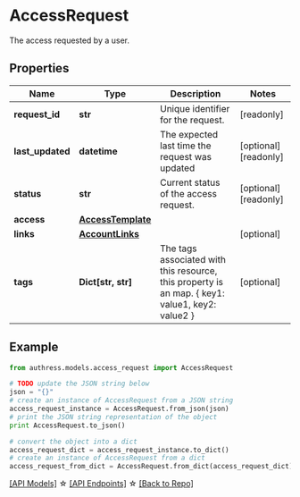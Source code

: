 # AccessRequest

The access requested by a user.

## Properties
Name | Type | Description | Notes
------------ | ------------- | ------------- | -------------
**request_id** | **str** | Unique identifier for the request. | [readonly] 
**last_updated** | **datetime** | The expected last time the request was updated | [optional] [readonly] 
**status** | **str** | Current status of the access request. | [optional] [readonly] 
**access** | [**AccessTemplate**](AccessTemplate.md) |  | 
**links** | [**AccountLinks**](AccountLinks.md) |  | [optional] 
**tags** | **Dict[str, str]** | The tags associated with this resource, this property is an map. { key1: value1, key2: value2 } | [optional] 

## Example

```python
from authress.models.access_request import AccessRequest

# TODO update the JSON string below
json = "{}"
# create an instance of AccessRequest from a JSON string
access_request_instance = AccessRequest.from_json(json)
# print the JSON string representation of the object
print AccessRequest.to_json()

# convert the object into a dict
access_request_dict = access_request_instance.to_dict()
# create an instance of AccessRequest from a dict
access_request_from_dict = AccessRequest.from_dict(access_request_dict)
```
[[API Models]](./README.md#documentation-for-models) ☆ [[API Endpoints]](./README.md#documentation-for-api-endpoints) ☆ [[Back to Repo]](../README.md)


